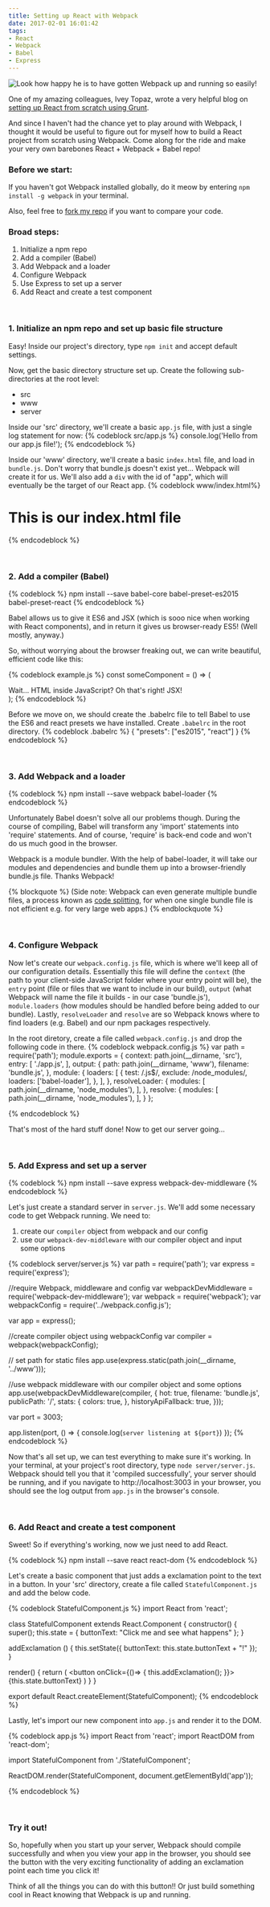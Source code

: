 ```yaml
---
title: Setting up React with Webpack
date: 2017-02-01 16:01:42
tags:
- React
- Webpack
- Babel
- Express
---
```


![Look how happy he is to have gotten Webpack up and running so easily!](/images/2017/02/coffee.jpg)

One of my amazing colleagues, Ivey Topaz, wrote a very helpful blog on <a href="http://iveytopaz.com/2016/10/25/starting_react_from_scratch/">setting up React from scratch using Grunt</a>.

And since I haven't had the chance yet to play around with Webpack, I thought it would be useful to figure out for myself how to build a React project from scratch using Webpack. Come along for the ride and make your very own barebones React + Webpack + Babel repo!
<!-- more -->
<h3>Before we start:</h3>

If you haven't got Webpack installed globally, do it meow by entering <code>npm install -g webpack</code> in your terminal.

Also, feel free to <a href="https://github.com/Luke-Wilson/react-webpack-starter">fork my repo</a> if you want to compare your code.

<h3>Broad steps:</h3>

1. Initialize a npm repo
2. Add a compiler (Babel)
3. Add Webpack and a loader
4. Configure Webpack
5. Use Express to set up a server
6. Add React and create a test component


<br /><h3>1. Initialize an npm repo and set up basic file structure</h3>

Easy! Inside our project's directory, type <code>npm init</code> and accept default settings.

Now, get the basic directory structure set up. Create the following sub-directories at the root level:
<ul><li>src</li><li>www</li><li>server</li></ul>

Inside our 'src' directory, we'll create a basic <code>app.js</code> file, with just a single log statement for now:
{% codeblock src/app.js %}
console.log('Hello from our app.js file!');
{% endcodeblock %}

Inside our 'www' directory, we'll create a basic <code>index.html</code> file, and load in <code>bundle.js</code>. Don't worry that bundle.js doesn't exist yet... Webpack will create it for us. We'll also add a <code>div</code> with the id of "app", which will eventually be the target of our React app.
{% codeblock www/index.html%}
<html>
<head>
</head>
<body>
  <h1>This is our index.html file</h1>
  <div id="app"></div>
  <script src="/bundle.js" ></script>
</body>
</html>
{% endcodeblock %}

<br /><h3>2. Add a compiler (Babel)</h3>

{% codeblock %}
npm install --save babel-core babel-preset-es2015 babel-preset-react
{% endcodeblock %}

Babel allows us to give it ES6 and JSX (which is sooo nice when working with React components), and in return it gives us browser-ready ES5! (Well mostly, anyway.)

So, without worrying about the browser freaking out, we can write beautiful, efficient code like this:

{% codeblock example.js %}
  const someComponent = () => (
    <div>Wait... HTML inside JavaScript? Oh that's right! JSX!</div>
  );
{% endcodeblock %}

Before we move on, we should create the .babelrc file to tell Babel to use the ES6 and react presets we have installed. Create <code>.babelrc</code> in the root directory.
{% codeblock .babelrc %}
{
  "presets": ["es2015", "react"]
}
{% endcodeblock %}


<br /><h3>3. Add Webpack and a loader</h3>

{% codeblock %}
npm install --save webpack babel-loader
{% endcodeblock %}

Unfortunately Babel doesn't solve all our problems though. During the course of compiling, Babel will transform any 'import' statements into 'require' statements. And of course, 'require' is back-end code and won't do us much good in the browser.

Webpack is a module bundler. With the help of babel-loader, it will take our modules and dependencies and bundle them up into a browser-friendly bundle.js file. Thanks Webpack!

{% blockquote %}
(Side note: Webpack can even generate multiple bundle files, a process known as <a href="https://webpack.github.io/docs/code-splitting.html">code splitting</a>, for when one single bundle file is not efficient e.g. for very large web apps.)
{% endblockquote %}


<br /><h3>4. Configure Webpack</h3>

Now let's create our <code>webpack.config.js</code> file, which is where we'll keep all of our configuration details. Essentially this file will define the <code>context</code> (the path to your client-side JavaScript folder where your entry point will be), the <code>entry</code> point (file or files that we want to include in our build), <code>output</code> (what Webpack will name the file it builds - in our case 'bundle.js'), <code>module.loaders</code> (how modules should be handled before being added to our bundle). Lastly, <code>resolveLoader</code> and <code>resolve</code> are so Webpack knows where to find loaders (e.g. Babel) and our npm packages respectively.

In the root diretory, create a file called <code>webpack.config.js</code> and drop the following code in there.
{% codeblock webpack.config.js %}
var path = require('path');
module.exports = {
  context: path.join(__dirname, 'src'),
  entry: [
    './app.js',
  ],
  output: {
    path: path.join(__dirname, 'www'),
    filename: 'bundle.js',
  },
  module: {
    loaders: [
      {
        test: /\.js$/,
        exclude: /node_modules/,
        loaders: ['babel-loader'],
      },
    ],
  },
  resolveLoader: {
    modules: [
      path.join(__dirname, 'node_modules'),
    ],
  },
  resolve: {
    modules: [
      path.join(__dirname, 'node_modules'),
    ],
  }
};

{% endcodeblock %}


That's most of the hard stuff done! Now to get our server going...

<br /><h3>5. Add Express and set up a server</h3>

{% codeblock %}
npm install --save express webpack-dev-middleware
{% endcodeblock %}

Let's just create a standard server in <code>server.js</code>. We'll add some necessary code to get Webpack running. We need to:
1. create our <code>compiler</code> object from webpack and our config
2. use our <code>webpack-dev-middleware</code> with our compiler object and input some options


{% codeblock server/server.js %}
var path = require('path');
var express = require('express');

//require Webpack, middleware and config
var webpackDevMiddleware = require('webpack-dev-middleware');
var webpack = require('webpack');
var webpackConfig = require('../webpack.config.js');

var app = express();

//create compiler object using webpackConfig
var compiler = webpack(webpackConfig);

// set path for static files
app.use(express.static(path.join(__dirname, '../www')));

//use webpack middleware with our compiler object and some options
app.use(webpackDevMiddleware(compiler, {
  hot: true,
  filename: 'bundle.js',
  publicPath: '/',
  stats: {
    colors: true,
  },
  historyApiFallback: true,
}));

var port = 3003;

app.listen(port, () => {
  console.log(`server listening at ${port}`)
});
{% endcodeblock %}


Now that's all set up, we can test everything to make sure it's working. In your terminal, at your project's root directory, type <code>node server/server.js</code>. Webpack should tell you that it 'compiled successfully', your server should be running, and if you navigate to http://localhost:3003 in your browser, you should see the log output from <code>app.js</code> in the browser's console.


<br /><h3>6. Add React and create a test component</h3>

Sweet! So if everything's working, now we just need to add React.

{% codeblock %}
npm install --save react react-dom
{% endcodeblock %}

Let's create a basic component that just adds a exclamation point to the text in a button. In your 'src' directory, create a file called <code>StatefulComponent.js</code> and add the below code.

{% codeblock StatefulComponent.js %}
import React from 'react';

class StatefulComponent extends React.Component {
  constructor() {
    super();
    this.state = {
      buttonText: "Click me and see what happens"
    };
  }

  addExclamation () {
    this.setState({
      buttonText: this.state.buttonText + "!"
    });
  }

  render() {
    return (
      <button onClick={()=> {
        this.addExclamation();
      }}>
      {this.state.buttonText}
      </button>
    )
  }
}

export default React.createElement(StatefulComponent);
{% endcodeblock %}

Lastly, let's import our new component into <code>app.js</code> and render it to the DOM.

{% codeblock app.js %}
import React from 'react';
import ReactDOM from 'react-dom';

import StatefulComponent from './StatefulComponent';

ReactDOM.render(StatefulComponent, document.getElementById('app'));

{% endcodeblock %}


<br /><h3>Try it out!</h3>
So, hopefully when you start up your server, Webpack should compile successfully and when you view your app in the browser, you should see the button with the very exciting functionality of adding an exclamation point each time you click it!

Think of all the things you can do with this button!! Or just build something cool in React knowing that Webpack is up and running.






